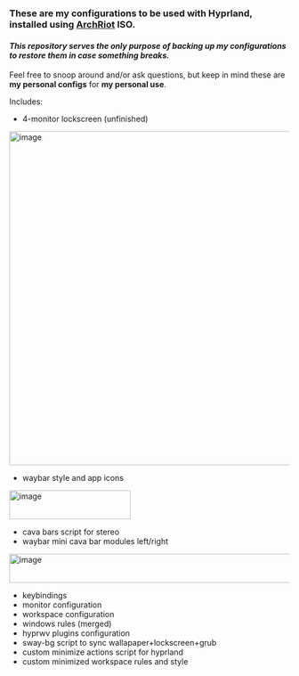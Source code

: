 ### These are **my** configurations to be used with Hyprland, installed using [ArchRiot](https://github.com/CyphrRiot/ArchRiot) ISO.
#### *This repository serves the only purpose of backing up my configurations to restore them in case something breaks.*
Feel free to snoop around and/or ask questions, but keep in mind these are **my personal configs** for **my personal use**.

Includes:
- 4-monitor lockscreen (unfinished)
<img width="600" alt="image" src="https://github.com/user-attachments/assets/e7ce5d84-b860-4309-93da-b717e14dbf44" />


- waybar style and app icons
<img width="218" height="52" alt="image" src="https://github.com/user-attachments/assets/659be402-fd89-42bc-83d4-ae1062a68c43" />

- cava bars script for stereo
- waybar mini cava bar modules left/right
<img width="555" height="52" alt="image" src="https://github.com/user-attachments/assets/a5fd8f1b-1228-4319-aa3c-4746343bf76e" />
  
- keybindings
- monitor configuration
- workspace configuration
- windows rules (merged)
- hyprwv plugins configuration
- sway-bg script to sync wallapaper+lockscreen+grub
- custom minimize actions script for hyprland
- custom minimized workspace rules and style
